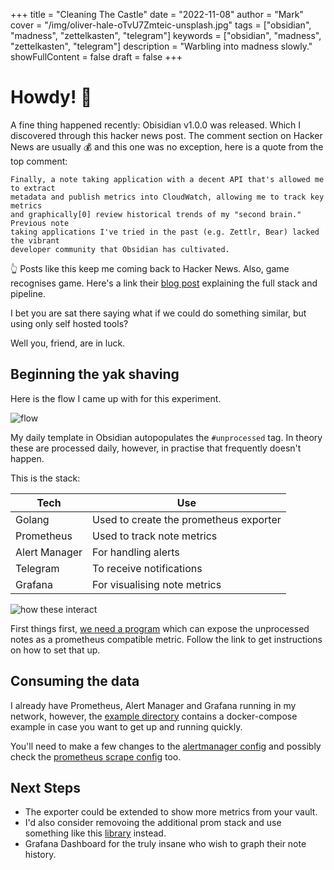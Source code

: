 +++
title = "Cleaning The Castle"
date = "2022-11-08"
author = "Mark"
cover = "/img/oliver-hale-oTvU7Zmteic-unsplash.jpg"
tags = ["obsidian", "madness", "zettelkasten", "telegram"]
keywords = ["obsidian", "madness", "zettelkasten", "telegram"]
description = "Warbling into madness slowly."
showFullContent = false
draft = false
+++

# Howdy! 👋

A fine thing happened recently: Obisidian v1.0.0 was released. Which I discovered
through this hacker news post. The comment section on Hacker News are usually 💰 
and this one was no exception, here is a quote from the top comment:

```
Finally, a note taking application with a decent API that's allowed me to extract
metadata and publish metrics into CloudWatch, allowing me to track key metrics 
and graphically[0] review historical trends of my "second brain." Previous note 
taking applications I've tried in the past (e.g. Zettlr, Bear) lacked the vibrant 
developer community that Obsidian has cultivated.

```

👆 Posts like this keep me coming back to Hacker News. Also, game recognises game. Here's
a link their [blog post](https://digitalorganizationdad.substack.com/p/stop-zettelkasten-literature-notes) explaining the full stack and pipeline.

I bet you are sat there saying what if we could do something similar, but using 
only self hosted tools?

Well you, friend, are in luck.

## Beginning the yak shaving

Here is the flow I came up with for this experiment.

![flow](/img/flow.png)

My daily template in Obsidian autopopulates the `#unprocessed` tag. In theory these are
processed daily, however, in practise that frequently doesn't happen.

This is the stack:

Tech|Use|
-----|-----|
Golang|Used to create the prometheus exporter|
Prometheus|Used to track note metrics|
Alert Manager|For handling alerts|
Telegram|To receive notifications|
Grafana|For visualising note metrics|

![how these interact](/img/obsidian_note_metrics.png)

First things first, [we need a program](https://github.com/markopolo123/obsidian-metrics) which can expose the unprocessed notes as a prometheus compatible metric. Follow the link to get instructions on
how to set that up.

## Consuming the data

I already have Prometheus, Alert Manager and Grafana running in my network, however, 
the [example directory](https://github.com/markopolo123/obsidian-metrics/tree/main/example) contains a docker-compose example in case you want to get up and
running quickly.

You'll need to make a few changes to the [alertmanager config](https://github.com/markopolo123/obsidian-metrics/blob/main/example/alertmanager/alertmanager.yml.tpl) and possibly check the [prometheus scrape config](https://github.com/markopolo123/obsidian-metrics/blob/f829e7db870602153bf0ff05d1aac531d3ab9ec2/example/prometheus/prometheus.yml#L24) too.

## Next Steps

* The exporter could be extended to show more metrics from your vault.
* I'd also consider removoing the additional prom stack and use something like this [library](https://github.com/nikoksr/notify) instead.
* Grafana Dashboard for the truly insane who wish to graph their note history.
